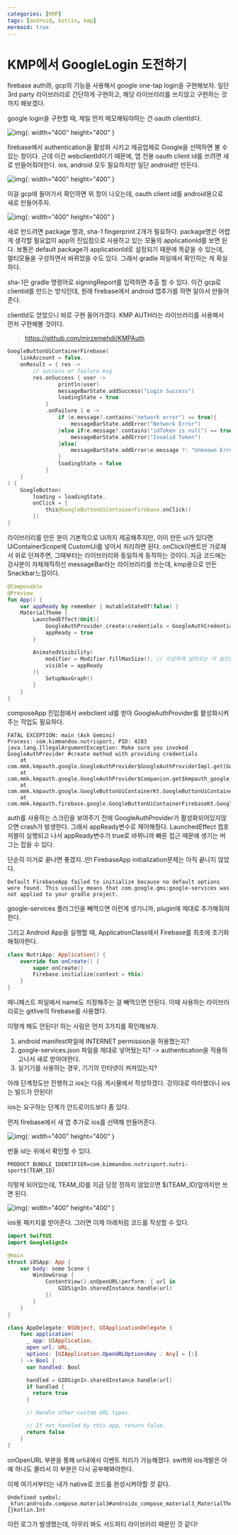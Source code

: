 ```yaml
---
categories: [KMP]
tags: [android, kotlin, kmp]
mermaid: true
---
```


# KMP에서 GoogleLogin 도전하기

firebase auth와, gcp의 기능을 사용해서 google one-tap login을 구현해보자. 일단 3rd party 라이브러리로 간단하게 구현하고, 해당 라이브러리를 쓰지않고 구현하는 것 까지 해보겠다.

google login을 구현할 때, 제일 먼저 메모해둬야하는 건 oauth clientId다.

![img](assets/img/post/0531/1.png){: width="400" height="400" }

firebase에서 authentication을 활성화 시키고 제공업체로 Google을 선택하면 볼 수 있는 창이다. 근데 이건 webclientId이기 때문에, 앱 전용 oauth client id를 쓰려면 새로 만들어줘야한다. ios, android 모두 필요하지만 일단 android만 만든다. 

![img](assets/img/post/0531/2.png){: width="400" height="400" }

이걸 gcp에 들어가서 확인하면 위 창이 나오는데, oauth client id를 android용으로 새로 만들어주자. 

![img](assets/img/post/0531/3.png){: width="400" height="400" }

새로 만드려면 package 명과, sha-1 fingerprint 2개가 필요하다. package명은 어렵게 생각할 필요없이 app의 진입점으로 사용하고 있는 모듈의 applicationId를 보면 된다. 보통은 default package가 applicationId로 설정되기 때문에 똑같을 수 있는데, 멀티모듈을 구성하면서 바뀌었을 수도 있다. 그래서 gradle 파일에서 확인하는 게 확실하다.

sha-1은 gradle 명령어로 signingReport를 입력하면 추출 할 수 있다. 이건 gcp로 clientid를 만드는 방식인데, 원래 firebase에서 android 앱추가를 하면 알아서 만들어준다.

clientId도 얻었으니 바로 구현 들어가겠다. KMP AUTH라는 라이브러리를 사용해서 먼저 구현해볼 것이다. 

> https://github.com/mirzemehdi/KMPAuth

```kotlin
GoogleButtonUiContainerFirebase(
    linkAccount = false,
    onResult = { res ->
        // success or failure msg
        res.onSuccess { user ->
                println(user)
                messageBarState.addSuccess("Login Success")
                loadingState = true
            }
            .onFailure { e ->
                if (e.message?.contains("network error") == true){
                    messageBarState.addError("Network Error")
                }else if(e.message?.contains("idToken is null") == true){
                    messageBarState.addError("Invalid Token")
                }else{
                    messageBarState.addError(e.message ?: "Unknown Error")
                }
                loadingState = false
            }
    }
) {
    GoogleButton(
        loading = loadingState,
        onClick = {
            this@GoogleButtonUiContainerFirebase.onClick()
        })
}
```

라이브러리를 만든 분이 기본적으로 Ui까지 제공해주지만, 이미 만든 ui가 있다면 UiContainerScope에 CustomUi를 넣어서 처리하면 된다. onClick이벤트만 가로채서 위로 던져주면, 그때부터는 라이브러리와 동일하게 동작하는 것이다. 지금 코드에는 강사분이 자체제작하신 messageBar라는 라이브러리를 쓰는데, kmp용으로 만든 Snackbar느낌이다.

```kotlin
@Composable
@Preview
fun App() {
    var appReady by remember { mutableStateOf(false) }
    MaterialTheme {
        LaunchedEffect(Unit){
            GoogleAuthProvider.create(credentials = GoogleAuthCredentials(serverId = Constants.WEB_CLIENT_ID))
            appReady = true
        }

        AnimatedVisibility(
            modifier = Modifier.fillMaxSize(), // 이상하게 날아오는 거 싫으면 이렇게
            visible = appReady
        ){
            SetupNavGraph()
        }
    }
}
```

composeApp 진입점에서 webclient id를 받아 GoogleAuthProvider를 활성화시켜주는 작업도 필요하다. 

```shell
FATAL EXCEPTION: main (Ask Gemini)
Process: com.kimmandoo.nutrisport, PID: 4283
java.lang.IllegalArgumentException: Make sure you invoked GoogleAuthProvider #create method with providing credentials
	at com.mmk.kmpauth.google.GoogleAuthProvider$GoogleAuthProviderImpl.get(GoogleAuthProvider.kt:56)
	at com.mmk.kmpauth.google.GoogleAuthProvider$Companion.get$kmpauth_google_debug(GoogleAuthProvider.kt:27)
	at com.mmk.kmpauth.google.GoogleButtonUiContainerKt.GoogleButtonUiContainer(GoogleButtonUiContainer.kt:44)
	at com.mmk.kmpauth.firebase.google.GoogleButtonUiContainerFirebaseKt.GoogleButtonUiContainerFirebase(GoogleButtonUiContainerFirebase.kt:45)
```

auth를 사용하는 스크린을 보여주기 전에 GoogleAuthProvider가 활성화되어있지않으면 crash가 발생한다. 그래서 appReady변수로 제어해줬다. LaunchedEffect 컴포저블이 실행되고 나서 appReady변수가 true로 바뀌니까 빠른 접근 때문에 생기는 버그는 잡을 수 있다.

단순히 이거로 끝나면 좋겠지..만! FirebaseApp initialization문제는 아직 끝나지 않았다.

```shell
Default FirebaseApp failed to initialize because no default options were found. This usually means that com.google.gms:google-services was not applied to your gradle project.
```
google-services 플러그인을 빼먹으면 이런게 생기니까, plugin에 제대로 추가해줘야한다.

그리고 Android App을 실행할 때, ApplicationClass에서 Firebase를 최초에 초기화 해줘야한다.

```kotlin
class NutriApp: Application() {
    override fun onCreate() {
        super.onCreate()
        Firebase.initialize(context = this)
    }
}
```

매니페스트 파일에서 name도 지정해주는 걸 빼먹으면 안된다. 이때 사용하는 라이브러리로는 gitlive의 firebase를 사용했다.

이렇게 해도 안된다! 하는 사람은 먼저 3가지를 확인해보자.

1. android manifest파일에 INTERNET permission을 허용했는지?
2. google-services.json 파일을 제대로 넣어뒀는지? -> authentication을 적용하고나서 새로 받아야한다.
3. 실기기를 사용하는 경우, 기기의 인터넷이 켜져있는지?

아래 단계정도만 진행하고 ios는 다음 게시물에서 작성하겠다. 강의대로 따라했더니 ios는 빌드가 안된다!

ios는 요구하는 단계가 안드로이드보다 좀 있다. 

먼저 firebase에서 새 앱 추가로 ios를 선택해 만들어준다.

![img](assets/img/post/0531/4.png){: width="400" height="400" }

번들 id는 위에서 확인할 수 있다.

```text
PRODUCT_BUNDLE_IDENTIFIER=com.kimmandoo.nutrisport.nutri-sport$(TEAM_ID)
```
이렇게 되어있는데, TEAM_ID를 지금 당장 정하지 않았으면 $(TEAM_ID)앞까지만 쓰면 된다.

![img](assets/img/post/0531/5.png){: width="400" height="400" }

ios용 패키지를 받아준다. 그러면 이제 아래처럼 코드를 작성할 수 있다.

```swift
import SwiftUI
import GoogleSignIn

@main
struct iOSApp: App {
    var body: some Scene {
        WindowGroup {
            ContentView().onOpenURL(perform: { url in
                GIDSignIn.sharedInstance.handle(url)
            })
        }
    }
}

class AppDelegate: NSObject, UIApplicationDelegate {
    func application(
      _ app: UIApplication,
      open url: URL,
      options: [UIApplication.OpenURLOptionsKey : Any] = [:]
    ) -> Bool {
      var handled: Bool

      handled = GIDSignIn.sharedInstance.handle(url)
      if handled {
        return true
      }

      // Handle other custom URL types.

      // If not handled by this app, return false.
      return false
    }
}
```

onOpenURL 부분을 통해 url내에서 이벤트 처리가 가능해졌다. swift와 ios개발은 아예 하나도 몰라서 이 부분은 다시 공부해봐야한다.

이제 여기서부터는 내가 native로 코드를 완성시켜야할 것 같다.

```text
Undefined symbol: _kfun:androidx.compose.material3#androidx_compose_material3_MaterialTheme$stableprop_getter$artificial(){}kotlin.Int
```

이런 로그가 발생했는데, 아무리 봐도 서드파티 라이브러리 때문인 것 같다!